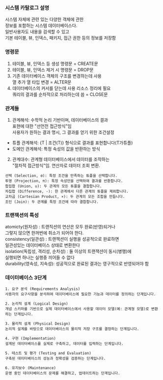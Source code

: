 
### 시스템 카탈로그 설명 

시스템 자체에 관련 있는 다양한 객체에 관한  
정보를 포함하는 시스템 데이터베이스다.  
일반사용자도 내용을 검색할 수 있고  
기본 테이블, 뷰, 인덱스, 패키지, 접근 권한 등의 정보를 저장함  

### 명령문 
1) 테이블, 뷰, 인덱스 등 생성 명령문 = CREATE문  
2) 테이블, 뷰, 인덱스 제거 시 명령문 = DROP문  
3) 기존 데이터베이스 객체의 구조를 변경하는데 사용  
열 추가 열 타입 변경 = ALTER문  
4) 데이터베이스의 커서를 닫는데 사용 리소스 정리에 필요  
쿼리의 결과를 순차적으로 처리하는데 씀 = CLOSE문  

### 관계들 
1) 관계해석: 수학적 논리 기반이며, 데이터베이스의 결과  
표현에 대한 "선언전 접근방식"임   
사용자가 원하는 결과 명시, 그 결과를 얻기 위한 조건설정  
- 튜플 관계해석: {T | 조건(T)} 형식으로 결과를 표현합니다(T가튜플)  
- 도메인 관계해석: 특정 속성의 값을 반환하는 방식  
2) 관계대수: 관계형 데이터베이스에서 데이터를 조작하는  
"절차적 접근방식"임. 연산자로 데이터 조회 변환.  

```
선택 (Selection, σ): 특정 조건을 만족하는 튜플을 선택합니다.
투영 (Projection, π): 특정 속성만을 선택하여 결과를 반환합니다.
합집합 (Union, ∪): 두 관계의 모든 튜플을 결합합니다.
차집합 (Difference, -): 한 관계에서 다른 관계의 튜플을 제외합니다.
교차곱 (Cartesian Product, ×): 두 관계의 모든 조합을 만듭니다.
조인 (Join): 두 관계를 특정 조건에 따라 결합합니다.
```

### 트랜잭션의 특성 
atomicty(원자성) : 트랜직션의 연산은 모두 완료(반영)되거나  
그렇지 않으면 한꺼번에 취소가 되어야 한다.  
consistency(일관성) : 트랜잭션이 실행을 성공적으로 완료하면  
일관성있는 데이터베이스 상태로 변환한다  
isolation(독립성, 격리성, 순차성) : 둘 이상의 트랜잭션이 동시(병행)에  
실행되면 하나는 실행중 끼어들 수 없다  
durability(영속성, 지속성): 성공적으로 완료된 결과는 영구적으로 반영되어야 함  

### 데이터베이스 3단계 
```
1. 요구 분석 (Requirements Analysis)
사용자의 요구사항을 분석하여 데이터베이스에 필요한 기능과 데이터를 정의하는 단계입니다.
```
```
2. 논리적 설계 (Logical Design)
개념 스키마를 기반으로 실제 데이터베이스에서 사용할 데이터 모델(예: 관계형 모델)로 변환하는 단계입니다.
```
```
3. 물리적 설계 (Physical Design)
논리적 설계를 바탕으로 데이터베이스의 물리적 저장 구조를 결정하는 단계입니다.
```
```
4. 구현 (Implementation)
설계된 데이터베이스를 실제로 구축하고, 데이터를 입력하는 단계입니다.
```
```
5. 테스트 및 평가 (Testing and Evaluation)
구축된 데이터베이스의 성능과 정확성을 검증하는 단계입니다.
```
```
6. 유지보수 (Maintenance)
운영 중인 데이터베이스의 문제를 해결하고, 업데이트하는 단계입니다.
```
